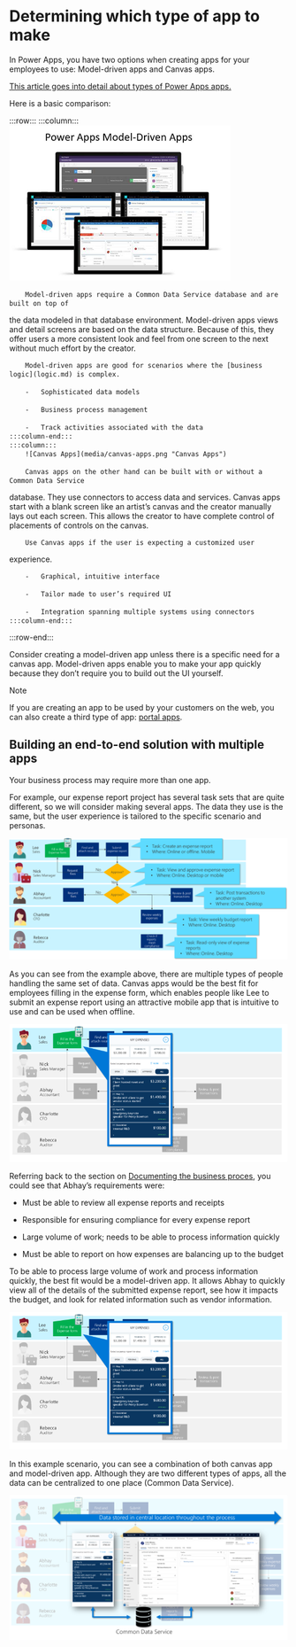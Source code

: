 Determining which type of app to make
=====================================

In Power Apps, you have two options when creating apps for your employees to
use: Model-driven apps and Canvas apps.

[This article goes into detail about types of Power Apps apps.](../../maker/index.md)

Here is a basic comparison:

:::row:::
    :::column:::
        ![Model-driven apps](media/model-apps.png "Model-driven Apps")
        
        Model-driven apps require a Common Data Service database and are built on top of
the data modeled in that database environment. Model-driven apps views and
detail screens are based on the data structure. Because of this, they offer
users a more consistent look and feel from one screen to the next without much
effort by the creator.

        Model-driven apps are good for scenarios where the [business logic](logic.md) is complex.

        -   Sophisticated data models

        -   Business process management

        -   Track activities associated with the data
    :::column-end:::
    :::column:::
        ![Canvas Apps](media/canvas-apps.png "Canvas Apps")
        
        Canvas apps on the other hand can be built with or without a Common Data Service
database. They use connectors to access data and services. Canvas apps start
with a blank screen like an artist’s canvas and the creator manually lays out
each screen. This allows the creator to have complete control of placements of
controls on the canvas. 

        Use Canvas apps if the user is expecting a customized user
experience.

        -   Graphical, intuitive interface

        -   Tailor made to user’s required UI

        -   Integration spanning multiple systems using connectors
    :::column-end:::
:::row-end:::




Consider creating a model-driven app unless there is a specific need for a
canvas app. Model-driven apps enable you to make your app quickly because they
don’t require you to build out the UI yourself.

> [!NOTE]
> If you are creating an app to be used by your customers on the web, you
can also create a third type of app: [portal apps](../../maker/portals/overview).


Building an end-to-end solution with multiple apps
--------------------------------------------------

Your business process may require more than one app.

For example, our expense report project has several task sets that are quite
different, so we will consider making several apps. The data they use is the
same, but the user experience is tailored to the specific scenario and personas.

![Tasks for each step of the business process](media/business-process-tasks.png)

As you can see from the example above, there are multiple types of people
handling the same set of data. Canvas apps would be the best fit for employees
filling in the expense form, which enables people like Lee to submit an expense
report using an attractive mobile app that is intuitive to use and can be used
when offline.

![A canvas app for expense report creation](media/expense-canvas-app.png)

Referring back to the section on [Documenting the business proces](understanding-current-business-process.md), you could see
that Abhay’s requirements were:

-   Must be able to review all expense reports and receipts

-   Responsible for ensuring compliance for every expense report

-   Large volume of work; needs to be able to process information quickly

-   Must be able to report on how expenses are balancing up to the budget

To be able to process large volume of work and process information quickly, the
best fit would be a model-driven app. It allows Abhay to quickly view all of the
details of the submitted expense report, see how it impacts the budget, and look
for related information such as vendor information.

![A model app for processing expense reports](media/expense-canvas-app.png)

In this example scenario, you can see a combination of both canvas app and
model-driven app. Although they are two different types of apps, all the data
can be centralized to one place (Common Data Service).

![Two apps with data in Common Data Service](media/end-to-end-apps.png)
